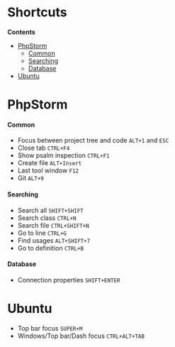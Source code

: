 # Shortcuts
**Contents**
- [PhpStorm](#PhpStorm)
  - [Common](#Common)
  - [Searching](#Searching)
  - [Database](#Database)
- [Ubuntu](#Ubuntu)

# PhpStorm

#### Common

  - Focus between project tree and code `ALT+1` and `ESC`
  - Close tab `CTRL+F4`
  - Show psalm inspection `CTRL+F1`
  - Create file `ALT+Insert`
  - Last tool window `F12`
  - Git `ALT+9`

#### Searching

  - Search all `SHIFT+SHIFT`
  - Search class `CTRL+N`
  - Search file `CTRL+SHIFT+N`
  - Go to line `CTRL+G`
  - Find usages `ALT+SHIFT+7`
  - Go to definition `CTRL+B`

#### Database

  - Connection properties `SHIFT+ENTER`

# Ubuntu

  - Top bar focus `SUPER+M`
  - Windows/Top bar/Dash focus `CTRL+ALT+TAB`
